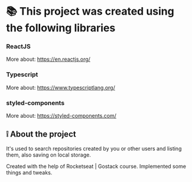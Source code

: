 # :books: This project was created using the following libraries 
### ReactJS
More about: https://en.reactjs.org/

### Typescript
More about: https://www.typescriptlang.org/

### styled-components
More about: https://styled-components.com/

## :grey_exclamation: About the project 
It's used to search repositories created by you or other users and listing them, also saving on local storage.

Created with the help of Rocketseat | Gostack course. Implemented some things and tweaks.
